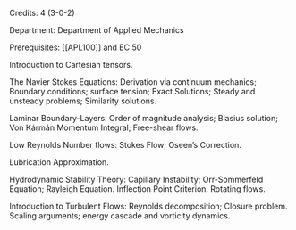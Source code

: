 Credits: 4 (3-0-2)

Department: Department of Applied Mechanics

Prerequisites: [[APL100]] and EC 50

Introduction to Cartesian tensors.

The Navier Stokes Equations: Derivation via continuum mechanics; Boundary conditions; surface tension; Exact Solutions; Steady and unsteady problems; Similarity solutions.

Laminar Boundary-Layers: Order of magnitude analysis; Blasius solution; Von Kármán Momentum Integral; Free-shear flows.

Low Reynolds Number flows: Stokes Flow; Oseen’s Correction.

Lubrication Approximation.

Hydrodynamic Stability Theory: Capillary Instability; Orr-Sommerfeld Equation; Rayleigh Equation. Inflection Point Criterion. Rotating flows.

Introduction to Turbulent Flows: Reynolds decomposition; Closure problem. Scaling arguments; energy cascade and vorticity dynamics.